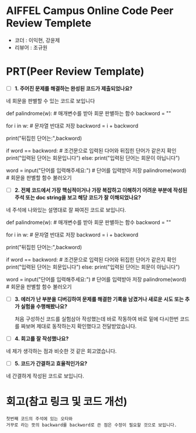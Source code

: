 # AIFFEL Campus Online Code Peer Review Templete
- 코더 : 이익현, 강윤제
- 리뷰어 : 조규원


# PRT(Peer Review Template)
- [ ]  **1. 주어진 문제를 해결하는 완성된 코드가 제출되었나요?**
  
  네 회문을 판별할 수 있는 코드로 보입니다 
   
   def palindrome(w):                    # 매개변수를 받아 회문 판별하는 함수
  backword = ""

  for i in w:                         # 문자열 반대로 저장
    backword = i + backword

  print("뒤집힌 단어는:",backword)

  if word == backword:                # 조건문으로 입력된 다어와 뒤집힌 단어가 같은지 확인
    print("입력된 단어는 회문입니다")
  else:
    print("입력된 단어는 회문이 아닙니다")

word = input("단어를 입력해주세요:")  # 단어를 입력받아 저장
palindrome(word)                      # 회문을 판별할 함수 불러오기
    
- [ ]  **2. 전체 코드에서 가장 핵심적이거나 가장 복잡하고 이해하기 어려운 부분에 작성된 
주석 또는 doc string을 보고 해당 코드가 잘 이해되었나요?**
 
 네 주석에 나와있는 설명대로 잘 짜여진 코드로 보입니다.
 
  
  def palindrome(w):                    # 매개변수를 받아 회문 판별하는 함수
  backword = ""

  for i in w:                         # 문자열 반대로 저장
    backword = i + backword

  print("뒤집힌 단어는:",backword)

  if word == backword:                # 조건문으로 입력된 다어와 뒤집힌 단어가 같은지 확인
    print("입력된 단어는 회문입니다")
  else:
    print("입력된 단어는 회문이 아닙니다")

word = input("단어를 입력해주세요:")  # 단어를 입력받아 저장
palindrome(word)                      # 회문을 판별할 함수 불러오기
        
- [ ]  **3. 에러가 난 부분을 디버깅하여 문제를 해결한 기록을 남겼거나
새로운 시도 또는 추가 실험을 수행해봤나요?**
    
    처음 구성하신 코드를 실험삼아 작성했는데 바로 작동하여 바로 밑에 다시한번 코드를 짜보며 제대로 동작하는지 확인했다고 전달받았습니다.
    
        
- [ ]  **4. 회고를 잘 작성했나요?**
  
  네 제가 생각하는 점과 비슷한 것 같은 회고였습니다.
        
- [ ]  **5. 코드가 간결하고 효율적인가요?**
  
  네 간결하게 작성된 코드로 보입니다.
   


# 회고(참고 링크 및 코드 개선)
```
첫번째 코드의 주석에 있는 오타와
거꾸로 라는 뜻의 backward를 backword로 쓴 점은 수정이 필요할 것으로 보입니다.

